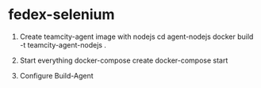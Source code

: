 # fedex-selenium

1. Create teamcity-agent image with nodejs
cd agent-nodejs
docker build -t teamcity-agent-nodejs .

2. Start everything
docker-compose create
docker-compose start

3. Configure Build-Agent

